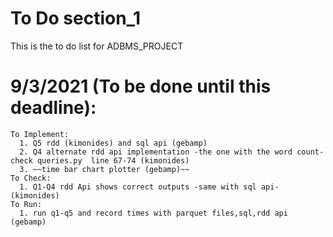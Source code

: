 # To Do section_1
This is the to do list for ADBMS_PROJECT
# 9/3/2021 (To be done until this deadline):
    To Implement:
      1. Q5 rdd (kimonides) and sql api (gebamp) 
      2. Q4 alternate rdd api implementation -the one with the word count- check queries.py  line 67-74 (kimonides)
      3. ~~time bar chart plotter (gebamp)~~
    To Check:
      1. Q1-Q4 rdd Api shows correct outputs -same with sql api- (kimonides)
    To Run:
      1. run q1-q5 and record times with parquet files,sql,rdd api (gebamp)    
   
